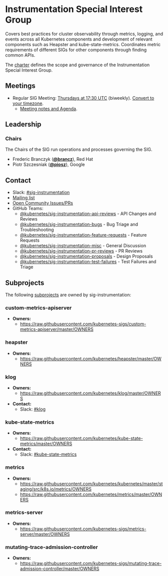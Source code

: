 <!---
This is an autogenerated file!

Please do not edit this file directly, but instead make changes to the
sigs.yaml file in the project root.

To understand how this file is generated, see https://git.k8s.io/community/generator/README.md
--->
# Instrumentation Special Interest Group

Covers best practices for cluster observability through metrics, logging, and events across all Kubernetes components and development of relevant components such as Heapster and kube-state-metrics. Coordinates metric requirements of different SIGs for other components through finding common APIs.

The [charter](charter.md) defines the scope and governance of the Instrumentation Special Interest Group.

## Meetings
* Regular SIG Meeting: [Thursdays at 17:30 UTC](https://docs.google.com/document/d/1FQx0BPlkkl1Bn0c9ocVBxYIKojpmrS1CFP5h0DI68AE/edit) (biweekly). [Convert to your timezone](http://www.thetimezoneconverter.com/?t=17:30&tz=UTC).
  * [Meeting notes and Agenda](https://docs.google.com/document/d/17emKiwJeqfrCsv0NZ2FtyDbenXGtTNCsDEiLbPa7x7Y/edit).

## Leadership

### Chairs
The Chairs of the SIG run operations and processes governing the SIG.

* Frederic Branczyk (**[@brancz](https://github.com/brancz)**), Red Hat
* Piotr Szczesniak (**[@piosz](https://github.com/piosz)**), Google

## Contact
- Slack: [#sig-instrumentation](https://kubernetes.slack.com/messages/sig-instrumentation)
- [Mailing list](https://groups.google.com/forum/#!forum/kubernetes-sig-instrumentation)
- [Open Community Issues/PRs](https://github.com/kubernetes/community/labels/sig%2Finstrumentation)
- GitHub Teams:
    - [@kubernetes/sig-instrumentation-api-reviews](https://github.com/orgs/kubernetes/teams/sig-instrumentation-api-reviews) - API Changes and Reviews
    - [@kubernetes/sig-instrumentation-bugs](https://github.com/orgs/kubernetes/teams/sig-instrumentation-bugs) - Bug Triage and Troubleshooting
    - [@kubernetes/sig-instrumentation-feature-requests](https://github.com/orgs/kubernetes/teams/sig-instrumentation-feature-requests) - Feature Requests
    - [@kubernetes/sig-instrumentation-misc](https://github.com/orgs/kubernetes/teams/sig-instrumentation-misc) - General Discussion
    - [@kubernetes/sig-instrumentation-pr-reviews](https://github.com/orgs/kubernetes/teams/sig-instrumentation-pr-reviews) - PR Reviews
    - [@kubernetes/sig-instrumentation-proposals](https://github.com/orgs/kubernetes/teams/sig-instrumentation-proposals) - Design Proposals
    - [@kubernetes/sig-instrumentation-test-failures](https://github.com/orgs/kubernetes/teams/sig-instrumentation-test-failures) - Test Failures and Triage

## Subprojects

The following [subprojects][subproject-definition] are owned by sig-instrumentation:
### custom-metrics-apiserver
- **Owners:**
  - https://raw.githubusercontent.com/kubernetes-sigs/custom-metrics-apiserver/master/OWNERS
### heapster
- **Owners:**
  - https://raw.githubusercontent.com/kubernetes/heapster/master/OWNERS
### klog
- **Owners:**
  - https://raw.githubusercontent.com/kubernetes/klog/master/OWNERS
- **Contact:**
  - Slack: [#klog](https://kubernetes.slack.com/messages/klog)
### kube-state-metrics
- **Owners:**
  - https://raw.githubusercontent.com/kubernetes/kube-state-metrics/master/OWNERS
- **Contact:**
  - Slack: [#kube-state-metrics](https://kubernetes.slack.com/messages/kube-state-metrics)
### metrics
- **Owners:**
  - https://raw.githubusercontent.com/kubernetes/kubernetes/master/staging/src/k8s.io/metrics/OWNERS
  - https://raw.githubusercontent.com/kubernetes/metrics/master/OWNERS
### metrics-server
- **Owners:**
  - https://raw.githubusercontent.com/kubernetes-sigs/metrics-server/master/OWNERS
### mutating-trace-admission-controller
- **Owners:**
  - https://raw.githubusercontent.com/kubernetes-sigs/mutating-trace-admission-controller/master/OWNERS

[subproject-definition]: https://github.com/kubernetes/community/blob/master/governance.md#subprojects
<!-- BEGIN CUSTOM CONTENT -->

<!-- END CUSTOM CONTENT -->
